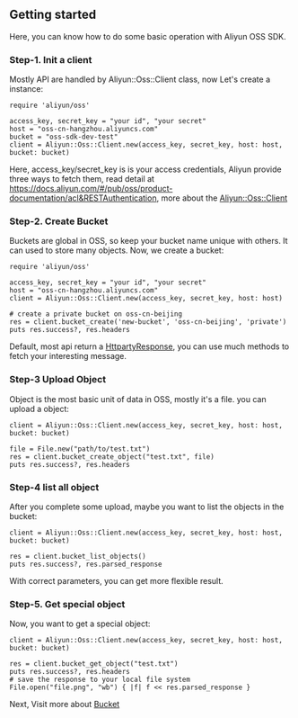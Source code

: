 ## Getting started

Here, you can know how to do some basic operation with Aliyun OSS SDK.

### Step-1. Init a client

Mostly API are handled by Aliyun::Oss::Client class, now Let's create a instance:

    require 'aliyun/oss'
    
    access_key, secret_key = "your id", "your secret"
    host = "oss-cn-hangzhou.aliyuncs.com"
    bucket = "oss-sdk-dev-test"
    client = Aliyun::Oss::Client.new(access_key, secret_key, host: host, bucket: bucket)

Here, access_key/secret_key is is your access credentials, Aliyun provide three ways to fetch them, read detail at https://docs.aliyun.com/#/pub/oss/product-documentation/acl&RESTAuthentication, more about the [Aliyun::Oss::Client]()


### Step-2. Create Bucket

Buckets are global in OSS, so keep your bucket name unique with others. It can used to store many objects. Now, we create a bucket:

    require 'aliyun/oss'
    
    access_key, secret_key = "your id", "your secret"
    host = "oss-cn-hangzhou.aliyuncs.com"
    client = Aliyun::Oss::Client.new(access_key, secret_key, host: host)
    
    # create a private bucket on oss-cn-beijing
    res = client.bucket_create('new-bucket', 'oss-cn-beijing', 'private')
    puts res.success?, res.headers
    
Default, most api return a [HttpartyResponse](http://www.rubydoc.info/github/jnunemaker/httparty/HTTParty/Response), you can use much methods to fetch your interesting message.

### Step-3 Upload Object

Object is the most basic unit of data in OSS, mostly it's a file. you can upload a object:

    client = Aliyun::Oss::Client.new(access_key, secret_key, host: host, bucket: bucket)
    
    file = File.new("path/to/test.txt")
    res = client.bucket_create_object("test.txt", file)
    puts res.success?, res.headers

### Step-4 list all object

After you complete some upload, maybe you want to list the objects in the bucket:

    client = Aliyun::Oss::Client.new(access_key, secret_key, host: host, bucket: bucket)
    
    res = client.bucket_list_objects()
    puts res.success?, res.parsed_response

With correct parameters, you can get more flexible result.

### Step-5. Get special object

Now, you want to get a special object:

    client = Aliyun::Oss::Client.new(access_key, secret_key, host: host, bucket: bucket)
    
    res = client.bucket_get_object("test.txt")
    puts res.success?, res.headers
    # save the response to your local file system
    File.open("file.png", "wb") { |f| f << res.parsed_response }

Next, Visit more about [Bucket](./bucket.md)